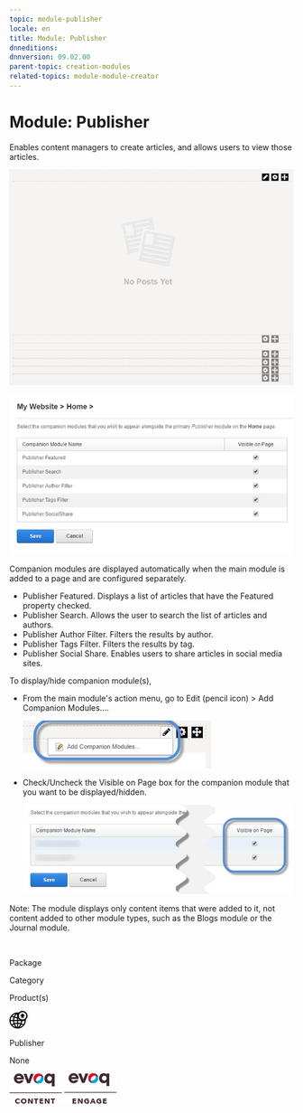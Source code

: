 ```yaml
---
topic: module-publisher
locale: en
title: Module: Publisher
dnneditions: 
dnnversion: 09.02.00
parent-topic: creation-modules
related-topics: module-module-creator
---
```


# Module: Publisher

Enables content managers to create articles, and allows users to view those articles.

  

![Publisher module](/images/scr-module-Publisher.png)

  
  

![Companion modules for the Publisher module](/images/scr-module-Publisher-companions.png)

  

Companion modules are displayed automatically when the main module is added to a page and are configured separately.

*   Publisher Featured. Displays a list of articles that have the Featured property checked.
*   Publisher Search. Allows the user to search the list of articles and authors.
*   Publisher Author Filter. Filters the results by author.
*   Publisher Tags Filter. Filters the results by tag.
*   Publisher Social Share. Enables users to share articles in social media sites.

To display/hide companion module(s),

*   From the main module's action menu, go to Edit (pencil icon) \> Add Companion Modules....  
    
    ![Edit (pencil icon) action menu > Add Companion Modules...](/images/scr-actionmenu-edit-addcompanionmodules.png)
    
      
    
*   Check/Uncheck the Visible on Page box for the companion module that you want to be displayed/hidden.  
    
    ![](/images/scr-companions-VisibleOnPage.png)
    
      
    

Note: The module displays only content items that were added to it, not content added to other module types, such as the Blogs module or the Journal module.

 

Package

Category

Product(s)

 ![icon](/images/ico-module-publisher.png) 

Publisher

None

 ![Evoq Content](/images/ico-evoq-content.png) ![Evoq Engage](/images/ico-evoq-engage.png)